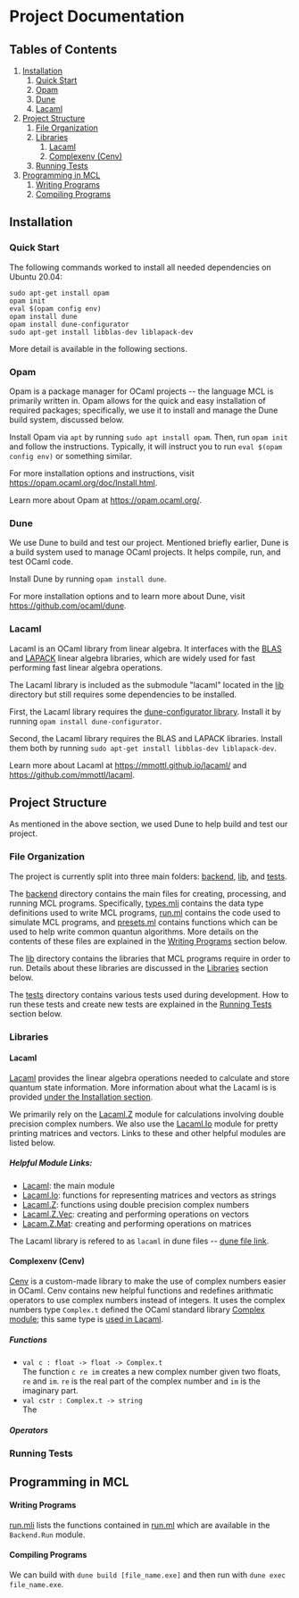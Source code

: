 # Project Documentation

## Tables of Contents

1. [Installation](#installation)
   1. [Quick Start](#quick-start)
   2. [Opam](#opam)
   3. [Dune](#dune)
   4. [Lacaml](#lacaml)
2. [Project Structure](#project-structure)
   1. [File Organization](#file-organization)
   2. [Libraries](#libraries)
      1. [Lacaml](#lacaml-1)
      2. [Complexenv (Cenv)](#complexenv-cenv)
   3. [Running Tests](#running-tests)
3. [Programming in MCL](#programming-in-mcl)
   1. [Writing Programs](#writing-programs)
   2. [Compiling Programs](#compiling-programs)

## Installation

### Quick Start

The following commands worked to install all needed dependencies on Ubuntu 20.04:

```
sudo apt-get install opam
opam init
eval $(opam config env)
opam install dune
opam install dune-configurator
sudo apt-get install libblas-dev liblapack-dev
```

More detail is available in the following sections.

### Opam

Opam is a package manager for OCaml projects -- the language MCL is primarily written in. Opam allows for the quick and easy installation of required packages; specifically, we use it to install and manage the Dune build system, discussed below.

Install Opam via `apt` by running `sudo apt install opam`. Then, run `opam init` and follow the instructions. Typically, it will instruct you to run `eval $(opam config env)` or something similar.

For more installation options and instructions, visit https://opam.ocaml.org/doc/Install.html.

Learn more about Opam at https://opam.ocaml.org/.

### Dune

We use Dune to build and test our project. Mentioned briefly earlier, Dune is a build system used to manage OCaml projects. It helps compile, run, and test OCaml code.

Install Dune by running `opam install dune`.

For more installation options and to learn more about Dune, visit https://github.com/ocaml/dune.

### Lacaml

Lacaml is an OCaml library from linear algebra. It interfaces with the [BLAS](http://www.netlib.org/blas/) and [LAPACK](http://www.netlib.org/lapack/) linear algebra libraries, which are widely used for fast performing fast linear algebra operations.

The Lacaml library is included as the submodule "lacaml" located in the [lib](/mclang/lib) directory but still requires some dependencies to be installed.

First, the Lacaml library requires the [dune-configurator library](https://opam.ocaml.org/packages/dune-configurator/). Install it by running `opam install dune-configurator`.

Second, the Lacaml library requires the BLAS and LAPACK libraries. Install them both by running `sudo apt-get install libblas-dev liblapack-dev`.

Learn more about Lacaml at https://mmottl.github.io/lacaml/ and https://github.com/mmottl/lacaml.

## Project Structure

As mentioned in the above section, we used Dune to help build and test our project.

### File Organization

The project is currently split into three main folders: [backend](/mclang/backend), [lib](/mclang/lib), and [tests](/mclang/tests).

The [backend](/mclang/backend) directory contains the main files for creating, processing, and running MCL programs. Specifically, [types.mli](/mclang/backend/types.mli) contains the data type definitions used to write MCL programs, [run.ml](/mclang/backend/run.ml) contains the code used to simulate MCL programs, and [presets.ml](/mclang/backend/presets.ml) contains functions which can be used to help write common quantun algorithms. More details on the contents of these files are explained in the [Writing Programs](#writing-programs) section below.

The [lib](/mclang/lib) directory contains the libraries that MCL programs require in order to run. Details about these libraries are discussed in the [Libraries](#libraries) section below.

The [tests](/mclang/tests) directory contains various tests used during development. How to run these tests and create new tests are explained in the [Running Tests](#running-tests) section below.

### Libraries

#### Lacaml

[Lacaml](https://github.com/mmottl/lacaml) provides the linear algebra operations needed to calculate and store quantum state information. More information about what the Lacaml is is provided [under the Installation section](#lacaml).

We primarily rely on the [Lacaml.Z](http://mmottl.github.io/lacaml/api/lacaml/Lacaml/Z/index.html) module for calculations involving double precision complex numbers. We also use the [Lacaml.Io](http://mmottl.github.io/lacaml/api/lacaml/Lacaml/Io/index.html) module for pretty printing matrices and vectors. Links to these and other helpful modules are listed below.

##### Helpful Module Links:

- [Lacaml](http://mmottl.github.io/lacaml/api/lacaml/Lacaml/index.html): the main module
- [Lacaml.Io](http://mmottl.github.io/lacaml/api/lacaml/Lacaml/Io/index.html): functions for representing matrices and vectors as strings
- [Lacaml.Z](http://mmottl.github.io/lacaml/api/lacaml/Lacaml/Z/index.html): functions using double precision complex numbers
- [Lacaml.Z.Vec](http://mmottl.github.io/lacaml/api/lacaml/Lacaml/Z/Vec/index.html): creating and performing operations on vectors
- [Lacam.Z.Mat](http://mmottl.github.io/lacaml/api/lacaml/Lacaml/Z/Mat/index.html): creating and performing operations on matrices

The Lacaml library is refered to as `lacaml` in dune files -- [dune file link](https://github.com/mmottl/lacaml/blob/master/src/dune).

#### Complexenv (Cenv)

[Cenv](/mclang/lib/complexenv) is a custom-made library to make the use of complex numbers easier in OCaml. Cenv contains new helpful functions and redefines arithmatic operators to use complex numbers instead of integers. It uses the complex numbers type `Complex.t` defined the OCaml standard library [Complex module](https://ocaml.org/api/Complex.html); this same type is [used in Lacaml](http://mmottl.github.io/lacaml/api/lacaml/Lacaml/Z/index.html#type-num_type).

##### Functions

- `val c : float -> float -> Complex.t`<br>
  The function `c re im` creates a new complex number given two floats, `re` and `im`. `re` is the real part of the complex number and `im` is the imaginary part.
- `val cstr : Complex.t -> string`<br>
  The

##### Operators

### Running Tests

## Programming in MCL

#### Writing Programs

[run.mli](/mclang/backend/run.mli) lists the functions contained in [run.ml](/mclang/backend/run.ml) which are available in the `Backend.Run` module.

#### Compiling Programs

We can build with `dune build [file_name.exe]` and then run with `dune exec file_name.exe`.

